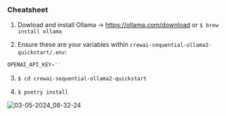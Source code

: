 ### Cheatsheet

1. Dowload and install Ollama →  https://ollama.com/download or `$ brew install ollama`

2. Ensure these are your variables within `crewai-sequential-ollama2-quickstart/.env`:
```python
OPENAI_API_KEY=''
```

3. `$ cd crewai-sequential-ollama2-quickstart`

8. `$ poetry install`

![03-05-2024_08-32-24](https://github.com/alexfazio/crewAI-quickstart/assets/34505954/e1c25feb-652e-484f-8084-ba1d12920bc7)
